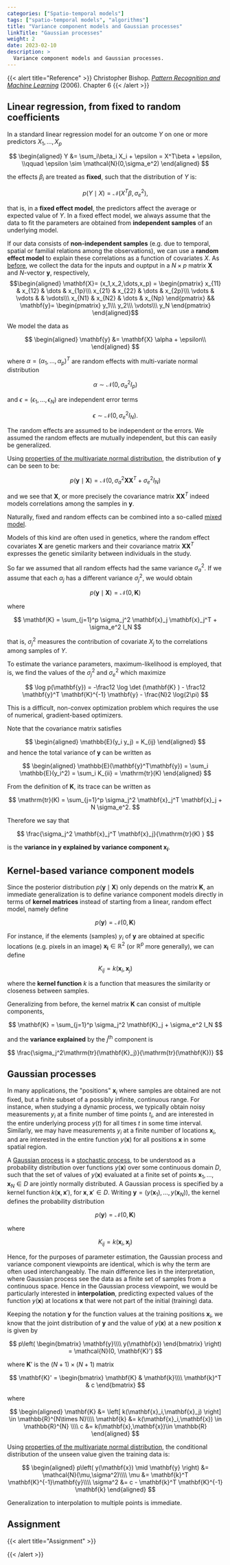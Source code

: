 ```yaml
---
categories: ["Spatio-temporal models"]
tags: ["spatio-temporal models", "algorithms"]
title: "Variance component models and Gaussian processes"
linkTitle: "Gaussian processes"
weight: 2
date: 2023-02-10
description: >
  Variance component models and Gaussian processes.
---
```



{{< alert title="Reference" >}}
Christopher Bishop. [*Pattern Recognition and Machine Learning*](https://www.microsoft.com/en-us/research/publication/pattern-recognition-machine-learning/) (2006). Chapter 6
{{< /alert >}}


## Linear regression, from fixed to random coefficients

In a standard linear regression model for an outcome $Y$ on one or more predictors $X_1,\dots,X_p$

$$
\begin{aligned}
  Y &= \sum_i\beta_i X_i + \epsilon = X^T\beta + \epsilon, \\qquad
  \epsilon \sim \mathcal{N}(0,\sigma_e^2)
\end{aligned}
$$

the effects $\beta_i$ are treated as **fixed**, such that the distribution of $Y$ is:

$$
p(Y\mid X) = \mathcal{N}(X^T\beta,\sigma_e^2),
$$

that is, in a **fixed effect model**, the predictors affect the average or expected value of $Y$. In a fixed effect model, we always assume that the data to fit the parameters are obtained from **independent samples** of an underlying model.

If our data consists of **non-independent samples** (e.g. due to temporal, spatial or familial relations among the observations), we can use a **random effect model** to explain these correlations as a function of covariates $X$. As [before](../../regularized-regression/ridge-lasso-elnet/), we collect the data for the inputs and ouptput in a $N\times p$ matrix $\mathbf{X}$ and $N$-vector $\mathbf{y}$, respectively,
$$\begin{aligned}
    \mathbf{X}= (x_1,x_2,\dots,x_p) = \begin{pmatrix}
      x_{11} & x_{12} & \dots & x_{1p}\\\
      x_{21} & x_{22} & \dots & x_{2p}\\\
      \vdots & \vdots & & \vdots\\\
      x_{N1} & x_{N2} & \dots & x_{Np}
    \end{pmatrix} &&
    \mathbf{y}= \begin{pmatrix}
      y_1\\\
      y_2\\\
      \vdots\\\
      y_N
    \end{pmatrix}
  \end{aligned}$$

We model the data as

$$
\begin{aligned}
  \mathbf{y} &= \mathbf{X} \alpha + \epsilon\\
\end{aligned}
$$

where $\alpha = (\alpha_1,\dots,\alpha_p)^T$ are random effects with multi-variate normal distribution

$$
\alpha \sim \mathcal{N}(0,\sigma_a^2 I_p)
$$

and $\epsilon = (\epsilon_1,\dots,\epsilon_N)$ are independent error terms

$$
\epsilon \sim \mathcal{N}(0,\sigma_e^2 I_N).
$$

The random effects are assumed to be independent or the errors. We assumed the random effects are mutually independent, but this can easily be generalized.

Using [properties of the multivariate normal distribution](https://en.wikipedia.org/wiki/Multivariate_normal_distribution#Affine_transformation), the distribution of $\mathbf{y}$ can be seen to be:

$$
p(\mathbf{y}\mid \mathbf{X}) = \mathcal{N}(0, \sigma_a^2 \mathbf{X}\mathbf{X}^T + \sigma_e^2 I_N)
$$

and we see that $\mathbf{X}$, or more precisely the covariance matrix $\mathbf{X}\mathbf{X}^T$ indeed models correlations among the samples in $\mathbf{y}$.

Naturally, fixed and random effects can be combined into a so-called [mixed model](https://en.wikipedia.org/wiki/Mixed_model).

Models of this kind are often used in genetics, where the random effect covariates $\mathbf{X}$ are genetic markers and their covariance matrix $\mathbf{X}\mathbf{X}^T$ expresses the genetic similarity between individuals in the study.

So far we assumed that all random effects had the same variance $\sigma_a^2$. If we assume that each $\alpha_j$ has a different variance $\sigma_j^2$, we would obtain

$$
p(\mathbf{y}\mid \mathbf{X}) = \mathcal{N}(0, \mathbf{K})
$$

where

$$
\mathbf{K} = \sum_{j=1}^p \sigma_j^2 \mathbf{x}_j \mathbf{x}_j^T  + \sigma_e^2 I_N
$$

that is,  $\sigma_j^2$ measures the contribution of covariate $X_j$ to the correlations among samples of $Y$.

To estimate the variance parameters, maximum-likelihood is employed, that is, we find the values of the $\sigma_j^2$ and $\sigma_e^2$ which maximize

$$
\log p(\mathbf{y}) = -\frac12 \log \det (\mathbf{K} ) - \frac12 \mathbf{y}^T \mathbf{K}^{-1} \mathbf{y} - \frac{N}2 \log(2\pi)
$$

This is a difficult, non-convex optimization problem which requires the use of numerical, gradient-based optimizers.

Note that the covariance matrix satisfies

$$
\begin{aligned}
  \mathbb{E}(y_i y_j) = K_{ij}
\end{aligned}
$$
and hence the total variance of $\mathbf{y}$ can be written as

$$
\begin{aligned}
  \mathbb{E}(\mathbf{y}^T\mathbf{y}) = \sum_i \mathbb{E}(y_i^2) = \sum_i K_{ii} = \mathrm{tr}(K)
\end{aligned}
$$

From the definition of $\mathbf{K}$, its trace can be written as

$$
\mathrm{tr}(K) = \sum_{j=1}^p \sigma_j^2 \mathbf{x}_j^T \mathbf{x}_j   + N \sigma_e^2.
$$

Therefore we say that

$$
\frac{\sigma_j^2 \mathbf{x}_j^T \mathbf{x}_j}{\mathrm{tr}(K) }
$$

is the **variance in $\mathbf{y}$ explained by variance component $\mathbf{x}_i$**.

## Kernel-based variance component models

Since the posterior distribution $p(\mathbf{y}\mid \mathbf{X})$ only depends on the matrix $\mathbf{K}$, an immediate generalization is to define variance component models directly in terms of **kernel matrices** instead of starting from a linear, random effect model, namely define

$$
p(\mathbf{y}) = \mathcal{N}(0, \mathbf{K})
$$

For instance, if the elements (samples) $y_i$ of $\mathbf{y}$ are obtained at specific locations (e.g. pixels in an image) $\mathbf{x_i}\in \mathbb{R}^2$ (or $\mathbb{R}^p$ more generally), we can define

$$
K_{ij} = k(\mathbf{x}_i,\mathbf{x}_j)
$$

where the **kernel function** $k$ is a function that measures the similarity or closeness between samples.

Generalizing from before, the kernel matrix  $\mathbf{K}$ can consist of multiple components,

$$
\mathbf{K} = \sum_{j=1}^p \sigma_j^2 \mathbf{K}_j  + \sigma_e^2 I_N
$$

and the **variance explained** by the $j^{\text{th}}$ component is

$$
\frac{\sigma_j^2\mathrm{tr}(\mathbf{K}_j)}{\mathrm{tr}(\mathbf{K})}
$$

## Gaussian processes

In many applications, the "positions" $\mathbf{x}_i$ where samples are obtained are not fixed, but a finite subset of a possibly infinite, continuous range. For instance, when studying a dynamic process, we typically obtain noisy measurements $y_i$ at a finite number of time points $t_i$, and are interested in the entire underlying process $y(t)$ for all times $t$ in some time interval. Similarly, we may have measurements $y_i$ at a finite number of locations $\mathbf{x}_i$, and are interested in the entire function $y(\mathbf{x})$ for all positions $\mathbf{x}$ in some spatial region.

A [Gaussian process](https://en.wikipedia.org/wiki/Gaussian_process) is a [stochastic process](https://en.wikipedia.org/wiki/Stochastic_process), to be understood as a probability distribution over functions $y(\mathbf{x})$ over some continuous domain $D$, such that the set of values of $y(\mathbf{x})$ evaluated at a finite set of points $\mathbf{x}_1,\dots,\mathbf{x}_N\in D$ are jointly normally distributed. A Gaussian process is specified by a kernel function $k(\mathbf{x},\mathbf{x}')$, for $\mathbf{x},\mathbf{x}' \in D$. Writing $\mathbf{y} = (y(\mathbf{x}_1), \dots, y(\mathbf{x}_N))$, the kernel defines the probability distribution

$$
p(\mathbf{y}) = \mathcal{N}(0, \mathbf{K})
$$

where 

$$
K_{ij} = k(\mathbf{x}_i,\mathbf{x}_j)
$$

Hence, for the purposes of parameter estimation, the Gaussian process and variance component viewpoints are identical, which is why the term are often used interchangeably. The main difference lies in the interpretation, where Gaussian process see the data as a finite set of samples from a continuous space. Hence in the Gaussian process viewpoint, we would be particularly interested in **interpolation**, predicting expected values of the function $y(\mathbf{x})$ at locations $\mathbf{x}$ that were not part of the initial (training) data.

Keeping the notation $\mathbf{y}$ for the function values at the training positions $\mathbf{x}_i$, we know that the joint distribution of $\mathbf{y}$ and the value of $y(\mathbf{x})$ at a new position $\mathbf{x}$ is given by

$$
p\left(
\begin{bmatrix}
  \mathbf{y}\\\\
  y(\mathbf{x}) 
\end{bmatrix}
\right) =  \mathcal{N}(0, \mathbf{K}')
$$

where $\mathbf{K}'$ is the $(N+1)\times (N+1)$ matrix

$$
\mathbf{K}' =
\begin{bmatrix}
  \mathbf{K} & \mathbf{k}\\\\
  \mathbf{k}^T & c
\end{bmatrix}
$$

where

$$
\begin{aligned}
  \mathbf{K} &= \left[ k(\mathbf{x}_i,\mathbf{x}_j) \right] \in \mathbb{R}^{N\times N}\\\\
  \mathbf{k} &= k(\mathbf{x}_i,\mathbf{x}) \in \mathbb{R}^{N} \\\\
  c &= k(\mathbf{x},\mathbf{x})\in \mathbb{R}
\end{aligned}
$$

Using [properties of the multivariate normal distribution](https://en.wikipedia.org/wiki/Multivariate_normal_distribution#Conditional_distributions), the conditional distribution of the unseen value given the training data is:

$$
\begin{aligned}
  p\left( y(\mathbf{x}) \mid \mathbf{y} \right) &= \mathcal{N}(\mu,\sigma^2)\\\\
  \mu &= \mathbf{k}^T \mathbf{K}^{-1}\mathbf{y}\\\\
  \sigma^2 &= c - \mathbf{k}^T \mathbf{K}^{-1} \mathbf{k}
\end{aligned}
$$

Generalization to interpolation to multiple points is immediate.

## Assignment


{{< alert title="Assignment" >}}


{{< /alert >}}